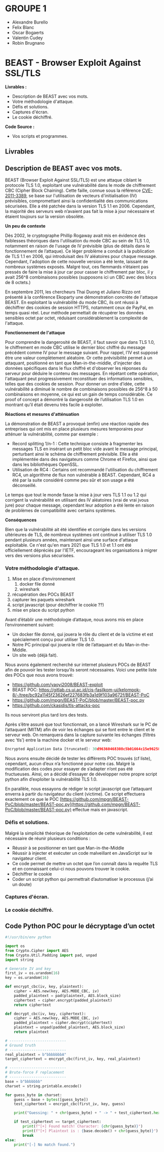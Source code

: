 # GROUPE 1
- Alexandre Burello
- Felix Blanc
- Oscar Bogaerts
- Valentin Cudey
- Robin Brugnano

# BEAST - Browser Exploit Against SSL/TLS

**Livrables :**

- Description de BEAST avec vos mots.
- Votre méthodologie d'attaque.
- Défis et solutions.
- Captures d'écran.
- Le cookie déchiffré.

**Code Source :**

- Vos scripts et programmes.

## **Livrables**

## Description de BEAST avec vos mots.

BEAST (Browser Exploit Against SSL/TLS) est une attaque ciblant le protocole TLS 1.0, exploitant une vulnérabilité dans le mode de chiffrement CBC (Cipher Block Chaining). Cette faille, connue sous la référence [CVE-2011-3389](https://nvd.nist.gov/vuln/detail/CVE-2011-3389), se base sur l'utilisation de vecteurs d'initialisation (IV) prévisibles, compromettant ainsi la confidentialité des communications sécurisées. Elle a été patchée dans la version TLS 1.1 en 2006. Cependant, la majorité des serveurs web n’avaient pas fait la mise à jour nécessaire et étaient toujours sur la version obsolète.

**Un peu de contexte**

Dès 2002, le cryptographe Phillip Rogaway avait mis en évidence des faiblesses théoriques dans l'utilisation du mode CBC au sein de TLS 1.0, notamment en raison de l'usage de IV prévisible (plus de détails dans le fonctionnement de l’attaque). Ce léger problème a conduit à la publication de TLS 1.1 en 2006, qui introduisait des IV aléatoires pour chaque message. Cependant, l'adoption de cette nouvelle version a été lente, laissant de nombreux systèmes exposés. Malgré tout, ces flemmards n’étaient pas pressés de faire la mise à jour car pour casser le chiffrement par bloc, il y avait 256^8 combinaisons possibles (supposons ici un CBC avec des blocs de 8 octets.)

En septembre 2011, les chercheurs Thai Duong et Juliano Rizzo ont présenté à la conférence Ekoparty une démonstration concrète de l'attaque BEAST. En exploitant la vulnérabilité du mode CBC, ils ont réussi à déchiffrer des cookies de session HTTPS, notamment ceux de PayPal, en temps quasi réel. Leur méthode permettait de récupérer les données sensibles octet par octet, réduisant considérablement la complexité de l'attaque.

**Fonctionnement de l'attaque**

Pour comprendre la dangerosité de BEAST, il faut savoir que dans TLS 1.0, le chiffrement en mode CBC utilise le dernier bloc chiffré du message précédent comme IV pour le message suivant. Pour rappel, l’IV est supposé être une valeur complètement aléatoire. Or cette prévisibilité permet à un attaquant, positionné en tant que Man-in-the-middle, d'injecter des données spécifiques dans le flux chiffré et d'observer les réponses du serveur pour déduire le contenu des messages. En répétant cette opération, l'attaquant peut progressivement reconstituer des informations sensibles, telles que des cookies de session. Pour donner un ordre d’idée, cette vulnérabilité a diminué le nombre de combinaisons possibles de 256^8 à 50 combinaisons en moyenne, ce qui est un gain de temps considérable. Ce proof of concept a démontré la dangerosité de l’utilisation TLS 1.0 en montrant qu’il était devenu très facile à exploiter.

**Réactions et mesures d'atténuation**

La démonstration de BEAST a provoqué (enfin) une réaction rapide des entreprises qui ont mis en place plusieurs mesures temporaires pour atténuer la vulnérabilité, comme par exemple :

- Record splitting 1/n-1 : Cette technique consiste à fragmenter les messages TLS en insérant un petit bloc vide avant le message principal, perturbant ainsi le schéma de chiffrement prévisible. Elle a été implémentée dans des navigateurs comme Chrome et Firefox, ainsi que dans les bibliothèques OpenSSL.
- Utilisation de RC4 : Certains ont recommandé l'utilisation du chiffrement RC4, un algorithme de flux non vulnérable à BEAST. Cependant, RC4 a été par la suite considéré comme peu sûr et son usage a été déconseillé.

Le temps que tout le monde fasse la mise à jour vers TLS 1.1 ou 1.2 qui corrigent la vulnérabilité en utilisant des IV aléatoires (vrai de vrai jvous jure) pour chaque message, cependant leur adoption a été lente en raison de problèmes de compatibilité avec certains systèmes.

**Conséquences**

Bien que la vulnérabilité ait été identifiée et corrigée dans les versions ultérieures de TLS, de nombreux systèmes ont continué à utiliser TLS 1.0 pendant plusieurs années, maintenant ainsi une surface d'attaque exploitable. Ce n'est qu'en mars 2021 que TLS 1.0 et 1.1 ont été officiellement dépréciés par l'IETF, encourageant les organisations à migrer vers des versions plus sécurisées.

### Votre méthodologie d'attaque.

1. Mise en place d’environnement
    1. docker file donné
    2. wireshark
2. récupération des POCs BEAST
3. capturer les paquets wireshark
4. script javascript (pour déchiffrer le cookie ??)
5. mise en place du script python

Avant d’établir une méthodologie d’attaque, nous avons mis en place l’environnement suivant:

- Un docker file donné, qui jouera le rôle du client et de la victime et est spécialement conçu pour utiliser TLS 1.0.
- Notre PC principal qui jouera le rôle de l’attaquant et du Man-in-the-Middle.
- Un site web (déjà fait).

Nous avons également recherché sur internet plusieurs POCs de BEAST afin de pouvoir les tester lorsqu’ils seront nécessaires. Voici une petite liste des POCs que nous avons trouvé:

- https://github.com/yaoyi2008/BEAST-exploit
- BEAST POC: https://gitlab.cs.ui.ac.id/cis-fasilkom-ui/kelompok-8/-/tree/bc92a1145f23626ef227683fb3a1d9f103a9672f/BEAST-PoC
- https://github.com/mpgn/BEAST-PoC/blob/master/BEAST-poc.py
- https://github.com/ckasidis/tls-attacks-poc

Ils nous serviront plus tard lors des tests.

Après s’être assuré que tout fonctionnait, on a lancé Wireshark sur le PC de l’attaquant (MITM) afin de voir les échanges qui se font entre le client et le serveur web. On remarquera dans la capture suivante les échanges (filtrés avec ‘tls’) entre la machine docker et le serveur web:

```jsx
Encrypted Application Data [truncated]: 30d96360468308c5b01664c15e9625856c56246c735b92b840a6523f61eef057ad88a22db6b12e1e83461d81e23e44f64ca8670a7c02782adf0412f6da33b3125bc955461b944824a3e43863f3bbe083925861053ab5a8ea113f89b2f1c0416730815eb
```

Nous avons ensuite décidé de tester les différents POC trouvés (cf liste), cependant, aucun d’eux n’a fonctionné pour notre cas. Malgré la modification des codes pour essayer de s’adapter n’ont pas été fructueuses. Ainsi, on a décidé d’essayer de développer notre propre script python afin d’exploiter la vulnérabilité TLS 1.0. 

En parallèle, nous essayons de rédiger le script javascript que l’attaquant enverra à partir du navigateur du client (victime). 
Ce script effectuera exactement ce que le POC [https://github.com/mpgn/BEAST-PoC/blob/master/BEAST-poc.py](https://github.com/mpgn/BEAST-PoC/blob/master/BEAST-poc.py) effectue mais en javascript. 

### Défis et solutions.

Malgré la simplicité théorique de l’exploitation de cette vulnérabilité, il est nécessaire de réunir plusieurs conditions : 

- Réussir à se positionner en tant que Man-in-the-Middle
- Réussir à injecter et exécuter un code malveillant en JavaScript sur le navigateur client.
- Ce code permet de mettre un octet que l’on connaît dans la requête TLS et en connaissant celui-ci nous pouvons trouver le cookie.
- Déchiffrer le cookie
- Coder un script python qui permettrait d’automatiser le processus (j’ai un doute)

### Captures d'écran.

### Le cookie déchiffré.

## Code Python POC pour le décryptage d’un octet

```python
#!/usr/bin/env python

import os
from Crypto.Cipher import AES
from Crypto.Util.Padding import pad, unpad
import string

# Generate IV and key
first_iv = os.urandom(16)
key = os.urandom(16)

def encrypt_cbc(iv, key, plaintext):
    cipher = AES.new(key, AES.MODE_CBC, iv)
    padded_plaintext = pad(plaintext, AES.block_size)
    ciphertext = cipher.encrypt(padded_plaintext)
    return ciphertext

def decrypt_cbc(iv, key, ciphertext):
    cipher = AES.new(key, AES.MODE_CBC, iv)
    padded_plaintext = cipher.decrypt(ciphertext)
    plaintext = unpad(padded_plaintext, AES.block_size)
    return plaintext

# --------------------------
# Ground truth
# --------------------------
real_plaintext = b"bbbbbbbA"
target_ciphertext = encrypt_cbc(first_iv, key, real_plaintext)

# --------------------------
# Brute-force F replacement
# --------------------------
base = b"bbbbbbb"
charset = string.printable.encode()

for guess_byte in charset:
    guess = base + bytes([guess_byte])
    test_ciphertext = encrypt_cbc(first_iv, key, guess)

    print("Guessing: " + chr(guess_byte) + " -> " + test_ciphertext.hex())

    if test_ciphertext == target_ciphertext:
        print(f"[+] Found match! Character: {chr(guess_byte)}")
        print(f"[+] Plaintext is : {base.decode() + chr(guess_byte)}")
        break
else:
    print("[-] No match found.")
```
